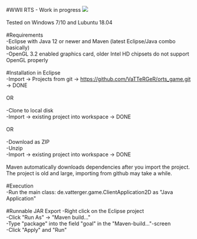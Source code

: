 #WWII RTS - Work in progress
<img src="https://i.imgur.com/rydvH0r.jpg"><br><br>
Tested on Windows 7/10 and Lubuntu 18.04<br><br>
#Requirements<br>
-Eclipse with Java 12 or newer and Maven (latest Eclipse/Java combo basically)<br>
-OpenGL 3.2 enabled graphics card, older Intel HD chipsets do not support OpenGL properly<br><br>
#Installation in Eclipse<br>
-Import -> Projects from git -> https://github.com/VaTTeRGeR/orts_game.git -> DONE<br><br>
OR<br><br>
-Clone to local disk<br>
-Import -> existing project into workspace -> DONE<br><br>
OR<br><br>
-Download as ZIP<br>
-Unzip<br>
-Import -> existing project into workspace -> DONE<br><br>
Maven automatically downloads dependencies after you import the project.<br>
The project is old and large, importing from github may take a while.<br><br>
#Execution<br>
-Run the main class: de.vatterger.game.ClientApplication2D as "Java Application"<br><br>
#Runnable JAR Export
-Right click on the Eclipse project<br>
-Click "Run As" -> "Maven build..."<br>
-Type "package" into the field "goal" in the "Maven-build..."-screen<br>
-Click "Apply" and "Run"
